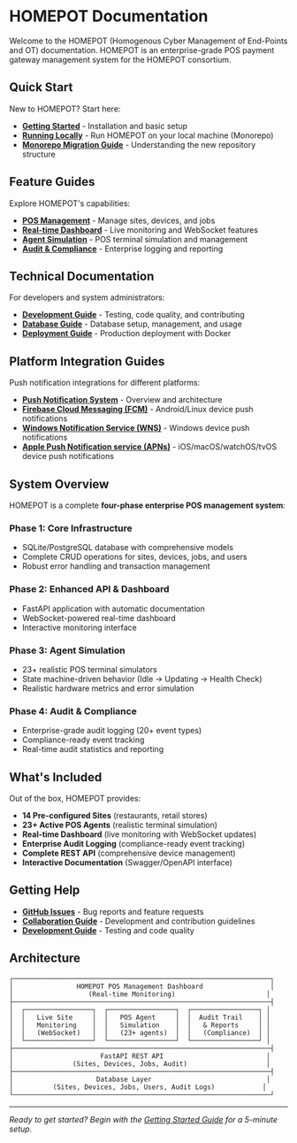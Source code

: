 # HOMEPOT Documentation

Welcome to the HOMEPOT (Homogenous Cyber Management of End-Points and OT) documentation. HOMEPOT is an enterprise-grade POS payment gateway management system for the HOMEPOT consortium.

## Quick Start

New to HOMEPOT? Start here:

- **[Getting Started](getting-started.md)** - Installation and basic setup
- **[Running Locally](running-locally.md)** - Run HOMEPOT on your local machine (Monorepo)
- **[Monorepo Migration Guide](monorepo-migration.md)** - Understanding the new repository structure

## Feature Guides

Explore HOMEPOT's capabilities:

- **[POS Management](pos-management.md)** - Manage sites, devices, and jobs
- **[Real-time Dashboard](real-time-dashboard.md)** - Live monitoring and WebSocket features
- **[Agent Simulation](agent-simulation.md)** - POS terminal simulation and management
- **[Audit & Compliance](audit-compliance.md)** - Enterprise logging and reporting

## Technical Documentation

For developers and system administrators:

- **[Development Guide](development-guide.md)** - Testing, code quality, and contributing
- **[Database Guide](database-guide.md)** - Database setup, management, and usage
- **[Deployment Guide](deployment-guide.md)** - Production deployment with Docker

## Platform Integration Guides

Push notification integrations for different platforms:

- **[Push Notification System](push-notification.md)** - Overview and architecture
- **[Firebase Cloud Messaging (FCM)](fcm-linux-integration.md)** - Android/Linux device push notifications
- **[Windows Notification Service (WNS)](wns-windows-integration.md)** - Windows device push notifications
- **[Apple Push Notification service (APNs)](apns-apple-integration.md)** - iOS/macOS/watchOS/tvOS device push notifications

## System Overview

HOMEPOT is a complete **four-phase enterprise POS management system**:

### Phase 1: Core Infrastructure
- SQLite/PostgreSQL database with comprehensive models
- Complete CRUD operations for sites, devices, jobs, and users
- Robust error handling and transaction management

### Phase 2: Enhanced API & Dashboard
- FastAPI application with automatic documentation
- WebSocket-powered real-time dashboard
- Interactive monitoring interface

### Phase 3: Agent Simulation
- 23+ realistic POS terminal simulators
- State machine-driven behavior (Idle → Updating → Health Check)
- Realistic hardware metrics and error simulation

### Phase 4: Audit & Compliance
- Enterprise-grade audit logging (20+ event types)
- Compliance-ready event tracking
- Real-time audit statistics and reporting

## What's Included

Out of the box, HOMEPOT provides:

- **14 Pre-configured Sites** (restaurants, retail stores)
- **23+ Active POS Agents** (realistic terminal simulation)
- **Real-time Dashboard** (live monitoring with WebSocket updates)
- **Enterprise Audit Logging** (compliance-ready event tracking)
- **Complete REST API** (comprehensive device management)
- **Interactive Documentation** (Swagger/OpenAPI interface)

## Getting Help

- **[GitHub Issues](https://github.com/brunel-opensim/homepot-client/issues)** - Bug reports and feature requests
- **[Collaboration Guide](collaboration-guide.md)** - Development and contribution guidelines
- **[Development Guide](development-guide.md)** - Testing and code quality

## Architecture

```
┌─────────────────────────────────────────────────────────────────┐
│                HOMEPOT POS Management Dashboard                 │
│                   (Real-time Monitoring)                       │
├─────────────────────────────────────────────────────────────────┤
│  ┌─────────────────┐  ┌─────────────────┐  ┌─────────────────┐ │
│  │   Live Site     │  │   POS Agent     │  │  Audit Trail    │ │
│  │   Monitoring    │  │   Simulation    │  │   & Reports     │ │
│  │   (WebSocket)   │  │   (23+ agents)  │  │   (Compliance)  │ │
│  └─────────────────┘  └─────────────────┘  └─────────────────┘ │
├─────────────────────────────────────────────────────────────────┤
│                      FastAPI REST API                          │
│               (Sites, Devices, Jobs, Audit)                    │
├─────────────────────────────────────────────────────────────────┤
│                     Database Layer                             │
│          (Sites, Devices, Jobs, Users, Audit Logs)            │
└─────────────────────────────────────────────────────────────────┘
```

---

*Ready to get started? Begin with the [Getting Started Guide](getting-started.md) for a 5-minute setup.*
